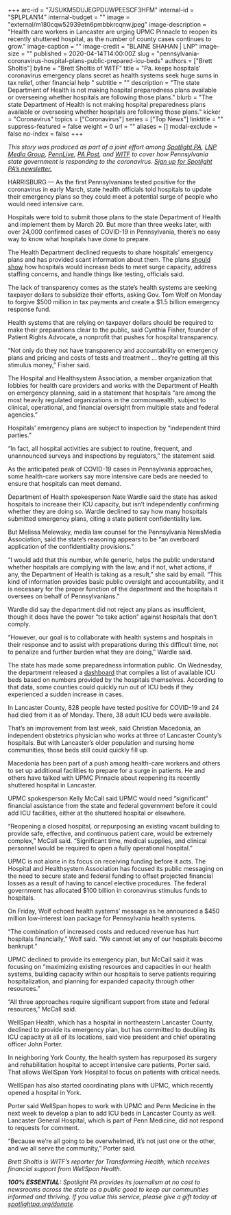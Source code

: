 +++
arc-id = "7JSUKM5DUJEGPDUWPEESCF3HFM"
internal-id = "SPLPLAN14"
internal-budget = ""
image = "external/m180cqw52939etn6pmbbkrcqnw.jpeg"
image-description = "Health care workers in Lancaster are urging UPMC Pinnacle to reopen its recently shuttered hospital, as the number of county cases continues to grow."
image-caption = ""
image-credit = "BLAINE SHAHAN | LNP"
image-size = ""
published = 2020-04-14T14:00:00Z
slug = "pennsylvania-coronavirus-hospital-plans-public-prepared-icu-beds"
authors = ["Brett Sholtis"]
byline = "Brett Sholtis of WITF"
title = "Pa. keeps hospitals’ coronavirus emergency plans secret as health systems seek huge sums in tax relief, other financial help "
subtitle = ""
description = "The state Department of Health is not making hospital preparedness plans available or overseeing whether hospitals are following those plans."
blurb = "The state Department of Health is not making hospital preparedness plans available or overseeing whether hospitals are following those plans."
kicker = "Coronavirus"
topics = ["Coronavirus"]
series = ["Top News"]
linktitle = ""
suppress-featured = false
weight = 0
url = ""
aliases = []
modal-exclude = false
no-index = false
+++

<i>This story was produced as part of a joint effort among </i><a href="https://www.spotlightpa.org/"><i>Spotlight PA</i></a><i>, </i><a href="https://lancasteronline.com/"><i>LNP Media Group</i></a><i>, </i><a href="https://www.pennlive.com/"><i>PennLive</i></a><i>, </i><a href="https://papost.org/"><i>PA Post</i></a><i>, and </i><a href="https://www.witf.org/"><i>WITF</i></a><i> to cover how Pennsylvania state government is responding to the coronavirus. </i><a href="https://www.spotlightpa.org/newsletters"><i>Sign up for Spotlight PA’s newsletter.</i></a>

HARRISBURG — As the first Pennsylvanians tested positive for the coronavirus in early March, state health officials told hospitals to update their emergency plans so they could meet a potential surge of people who would need intensive care.

Hospitals were told to submit those plans to the state Department of Health and implement them by March 20. But more than three weeks later, with over 24,000 confirmed cases of COVID-19 in Pennsylvania, there’s no easy way to know what hospitals have done to prepare.

The Health Department declined requests to share hospitals’ emergency plans and has provided scant information about them. The plans <a href="https://www.health.pa.gov/topics/Documents/Diseases%20and%20Conditions/Guidance%20on%20Hospital%20Responses%20to%20COVID-19.pdf">should show</a> how hospitals would increase beds to meet surge capacity, address staffing concerns, and handle things like testing, officials said.

The lack of transparency comes as the state’s health systems are seeking taxpayer dollars to subsidize their efforts, asking Gov. Tom Wolf on Monday to forgive $500 million in tax payments and create a $1.5 billion emergency response fund.

Health systems that are relying on taxpayer dollars should be required to make their preparations clear to the public, said Cynthia Fisher, founder of Patient Rights Advocate, a nonprofit that pushes for hospital transparency.

“Not only do they not have transparency and accountability on emergency plans and pricing and costs of tests and treatment ... they’re getting all this stimulus money,” Fisher said.

The Hospital and Healthsystem Association, a member organization that lobbies for health care providers and works with the Department of Health on emergency planning, said in a statement that hospitals “are among the most heavily regulated organizations in the commonwealth, subject to clinical, operational, and financial oversight from multiple state and federal agencies.”

Hospitals’ emergency plans are subject to inspection by “independent third parties.”

“In fact, all hospital activities are subject to routine, frequent, and unannounced surveys and inspections by regulators,” the statement said.

<script src="https://www.spotlightpa.org/embed.js" async></script><div data-spl-embed-version="1" data-spl-src="https://www.spotlightpa.org/embeds/donate/"></div>

As the anticipated peak of COVID-19 cases in Pennsylvania approaches, some health-care workers say more intensive care beds are needed to ensure that hospitals can meet demand.

Department of Health spokesperson Nate Wardle said the state has asked hospitals to increase their ICU capacity, but isn’t independently confirming whether they are doing so. Wardle declined to say how many hospitals submitted emergency plans, citing a state patient confidentiality law.

But Melissa Melewsky, media law counsel for the Pennsylvania NewsMedia Association, said the state’s reasoning appears to be “an overboard application of the confidentiality provisions.”

“I would add that this number, while generic, helps the public understand whether hospitals are complying with the law, and if not, what actions, if any, the Department of Health is taking as a result,” she said by email. “This kind of information provides basic public oversight and accountability, and it is necessary for the proper function of the department and the hospitals it oversees on behalf of Pennsylvanians.”

Wardle did say the department did not reject any plans as insufficient, though it does have the power “to take action” against hospitals that don’t comply.

“However, our goal is to collaborate with health systems and hospitals in their response and to assist with preparations during this difficult time, not to penalize and further burden what they are doing,” Wardle said.

The state has made some preparedness information public. On Wednesday, the department released a <a href="https://www.arcgis.com/apps/opsdashboard/index.html#/85054b06472e4208b02285b8557f24cf">dashboard</a> that compiles a list of available ICU beds based on numbers provided by the hospitals themselves. According to that data, some counties could quickly run out of ICU beds if they experienced a sudden increase in cases.

In Lancaster County, 828 people have tested positive for COVID-19 and 24 had died from it as of Monday. There, 38 adult ICU beds were available.

That’s an improvement from last week, said Christian Macedonia, an independent obstetrics physician who works at three of Lancaster County’s hospitals. But with Lancaster’s older population and nursing home communities, those beds still could quickly fill up.

Macedonia has been part of a push among health-care workers and others to set up additional facilities to prepare for a surge in patients. He and others have talked with UPMC Pinnacle about reopening its recently shuttered hospital in Lancaster.

UPMC spokesperson Kelly McCall said UPMC would need “significant” financial assistance from the state and federal government before it could add ICU facilities, either at the shuttered hospital or elsewhere.

“Reopening a closed hospital, or repurposing an existing vacant building to provide safe, effective, and continuous patient care, would be extremely complex,” McCall said. “Significant time, medical supplies, and clinical personnel would be required to open a fully operational hospital.”

<script src="https://www.spotlightpa.org/embed.js" async></script><div data-spl-embed-version="1" data-spl-src="https://www.spotlightpa.org/embeds/newsletter/"></div>


UPMC is not alone in its focus on receiving funding before it acts. The Hospital and Healthsystem Association has focused its public messaging on the need to secure state and federal funding to offset projected financial losses as a result of having to cancel elective procedures. The federal government has allocated $100 billion in coronavirus stimulus funds to hospitals.

On Friday, Wolf echoed health systems’ message as he announced a $450 million low-interest loan package for Pennsylvania health systems.

“The combination of increased costs and reduced revenue has hurt hospitals financially,” Wolf said. “We cannot let any of our hospitals become bankrupt.”

UPMC declined to provide its emergency plan, but McCall said it was focusing on “maximizing existing resources and capacities in our health systems, building capacity within our hospitals to serve patients requiring hospitalization, and planning for expanded capacity through other resources.”

“All three approaches require significant support from state and federal resources,” McCall said.

WellSpan Health, which has a hospital in northeastern Lancaster County, declined to provide its emergency plan, but has committed to doubling its ICU capacity at all of its locations, said vice president and chief operating officer John Porter.

In neighboring York County, the health system has repurposed its surgery and rehabilitation hospital to accept intensive care patients, Porter said. That allows WellSpan York Hospital to focus on patients with critical needs.

WellSpan has also started coordinating plans with UPMC, which recently opened a hospital in York.

Porter said WellSpan hopes to work with UPMC and Penn Medicine in the next week to develop a plan to add ICU beds in Lancaster County as well. Lancaster General Hospital, which is part of Penn Medicine, did not respond to requests for comment.

“Because we’re all going to be overwhelmed, it’s not just one or the other, and we all serve the community,” Porter said.

<i>Brett Sholtis is WITF’s reporter for Transforming Health, which receives financial support from WellSpan Health. </i>

<i><b>100% ESSENTIAL:</b></i><i> Spotlight PA provides its journalism at no cost to newsrooms across the state as a public good to keep our communities informed and thriving. If you value this service, please give a gift today at </i><a href="https://www.spotlightpa.org/donate"><i>spotlightpa.org/donate</i></a><i>.</i>

<script src="https://www.spotlightpa.org/embed.js" async></script><div data-spl-embed-version="1" data-spl-src="https://www.spotlightpa.org/embeds/tips/?tip_text=Do%20you%20have%20a%20tip%20about%20%3Cb%3Ehow%20Pa.'s%20government%20is%20responding%20to%20the%20coronavirus%3C%2Fb%3E%3F%20Tell%20us."></div>
